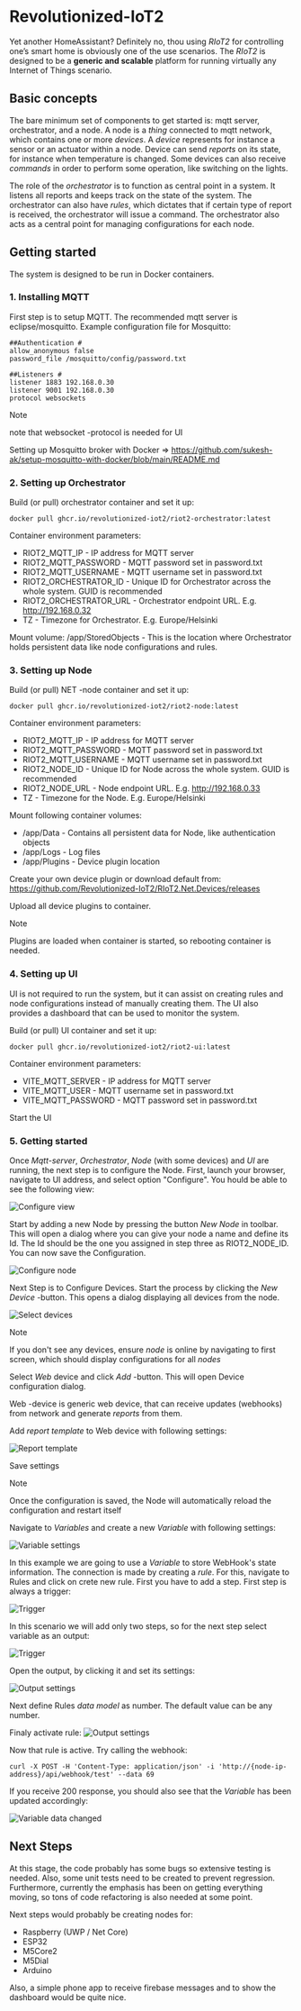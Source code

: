 # Revolutionized-IoT2
Yet another HomeAssistant? Definitely no, thou using *RIoT2* for controlling one’s smart home is obviously one of the use scenarios. The *RIoT2* is designed to be a **generic and scalable** platform for running virtually any Internet of Things scenario.


## Basic concepts
The bare minimum set of components to get started is: mqtt server, orchestrator, and a node. A node is a *thing* connected to mqtt network, which contains one or more *devices*. A *device* represents for instance a sensor or an actuator within a node. Device can send *reports* on its state, for instance when temperature is changed. Some devices can also receive *commands* in order to perform some operation, like switching on the lights. 

The role of the *orchestrator* is to function as central point in a system. It listens all reports and keeps track on the state of the system. The orchestrator can also have *rules*, which dictates that if certain type of report is received, the orchestrator will issue a command. The orchestrator also acts as a central point for managing configurations for each node. 

## Getting started
The system is designed to be run in Docker containers. 

### 1. Installing MQTT
First step is to setup MQTT. The recommended mqtt server is eclipse/mosquitto. Example configuration file for Mosquitto:

```
##Authentication #  
allow_anonymous false  
password_file /mosquitto/config/password.txt  
  
##Listeners #  
listener 1883 192.168.0.30  
listener 9001 192.168.0.30  
protocol websockets  
```
> [!NOTE]  
> note that websocket -protocol is needed for UI

Setting up Mosquitto broker with Docker => https://github.com/sukesh-ak/setup-mosquitto-with-docker/blob/main/README.md

### 2. Setting up Orchestrator
Build (or pull) orchestrator container and set it up:
```
docker pull ghcr.io/revolutionized-iot2/riot2-orchestrator:latest
```

Container environment parameters:  
- RIOT2_MQTT_IP - IP address for MQTT server  
- RIOT2_MQTT_PASSWORD - MQTT password set in password.txt  
- RIOT2_MQTT_USERNAME - MQTT username set in password.txt  
- RIOT2_ORCHESTRATOR_ID - Unique ID for Orchestrator across the whole system. GUID is recommended 
- RIOT2_ORCHESTRATOR_URL - Orchestrator endpoint URL. E.g. http://192.168.0.32
- TZ - Timezone for Orchestrator. E.g. Europe/Helsinki  
  
Mount volume: /app/StoredObjects - This is the location where Orchestrator holds persistent data like node configurations and rules.

### 3. Setting up Node
Build (or pull) NET -node container and set it up:  
```
docker pull ghcr.io/revolutionized-iot2/riot2-node:latest
```

Container environment parameters:  
- RIOT2_MQTT_IP - IP address for MQTT server  
- RIOT2_MQTT_PASSWORD - MQTT password set in password.txt  
- RIOT2_MQTT_USERNAME - MQTT username set in password.txt  
- RIOT2_NODE_ID - Unique ID for Node across the whole system. GUID is recommended  
- RIOT2_NODE_URL - Node endpoint URL. E.g. http://192.168.0.33  
- TZ - Timezone for the Node. E.g. Europe/Helsinki  

Mount following container volumes:
- /app/Data - Contains all persistent data for Node, like authentication objects 
- /app/Logs - Log files
- /app/Plugins - Device plugin location

Create your own device plugin or download default from: https://github.com/Revolutionized-IoT2/RIoT2.Net.Devices/releases

Upload all device plugins to container.
> [!NOTE]  
> Plugins are loaded when container is started, so rebooting container is needed.

### 4. Setting up UI
UI is not required to run the system, but it can assist on creating rules and node configurations instead of manually creating them. The UI also provides a dashboard that can be used to monitor the system.  

Build (or pull) UI container and set it up:  
```
docker pull ghcr.io/revolutionized-iot2/riot2-ui:latest
```

Container environment parameters:  
- VITE_MQTT_SERVER - IP address for MQTT server  
- VITE_MQTT_USER - MQTT username set in password.txt  
- VITE_MQTT_PASSWORD - MQTT password set in password.txt  

Start the UI

### 5. Getting started

Once _Mqtt-server_, _Orchestrator_, _Node_ (with some devices) and _UI_ are running, the next step is to configure the Node. First, launch your browser, navigate to UI address, and select option "Configure". You hould be able to see the following view:

![Configure view](node_1.jpg)

Start by adding a new Node by pressing the button _New Node_ in toolbar. This will open a dialog where you can give your node a name and define its Id. The Id should be the one you assigned in step three as RIOT2_NODE_ID. You can now save the Configuration.

![Configure node](node_2.jpg)

Next Step is to Configure Devices. Start the process by clicking the _New Device_ -button. This opens a dialog displaying all devices from the node.

![Select devices](node_3.jpg)

> [!NOTE]  
> If you don't see any devices, ensure _node_ is online by navigating to first screen, which should display configurations for all _nodes_

Select _Web_ device and click _Add_ -button. This will open Device configuration dialog.

Web -device is generic web device, that can receive updates (webhooks) from network and generate _reports_ from them.

Add _report template_ to Web device with following settings:

![Report template](node_4.jpg)

Save settings

> [!NOTE]  
> Once the configuration is saved, the Node will automatically reload the configuration and restart itself

 Navigate to _Variables_ and create a new _Variable_ with following settings:

![Variable settings](node_5.jpg)

In this example we are going to use a _Variable_ to store WebHook's state information. The connection is made by creating a _rule_. For this, navigate to Rules and click on crete new rule. First you have to add a step. First step is always a trigger:

![Trigger](node_6.jpg)

In this scenario we will add only two steps, so for the next step select variable as an output:

![Trigger](node_7.jpg)

Open the output, by clicking it and set its settings:

![Output settings](node_8.jpg)

Next define Rules _data model_ as number. The default value can be any number.

Finaly activate rule:
![Output settings](node_9.jpg)

Now that rule is active. Try calling the webhook:

```
curl -X POST -H 'Content-Type: application/json' -i 'http://{node-ip-address}/api/webhook/test' --data 69
```

If you receive 200 response, you should also see that the _Variable_ has been updated accordingly:

![Variable data changed](node_10.jpg)


## Next Steps

At this stage, the code probably has some bugs so extensive testing is needed. Also, some unit tests need to be created to prevent regression. Furthermore, currently the emphasis has been on getting everything moving, so tons of code refactoring is also needed at some point. 

Next steps would probably be creating nodes for: 
- Raspberry (UWP / Net Core)
- ESP32
- M5Core2
- M5Dial
- Arduino

Also, a simple phone app to receive firebase messages and to show the dashboard would be quite nice.
